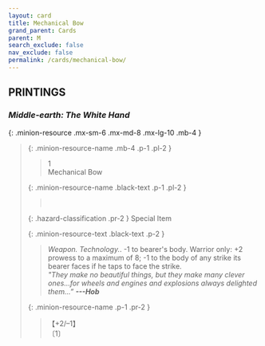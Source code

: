 ```yaml
---
layout: card
title: Mechanical Bow
grand_parent: Cards
parent: M
search_exclude: false
nav_exclude: false
permalink: /cards/mechanical-bow/
---
```


## PRINTINGS


### _Middle-earth: The White Hand_

{: .minion-resource .mx-sm-6 .mx-md-8 .mx-lg-10 .mb-4 }
> {: .minion-resource-name .mb-4 .p-1 .pl-2 }
> > <div class="hazard-mp">1</div>
> > <div class="card-name">Mechanical Bow</div>
>
> {: .minion-resource-name .black-text .p-1 .pl-2 }
> > &nbsp;
>
> {: .hazard-classification .pr-2 }
> Special Item
>
> {: .minion-resource-text .black-text .p-2 }
> > _Weapon._ _Technology._. -1 to bearer's body. Warrior only: +2 prowess to a maximum of 8; -1 to the body of any strike its bearer faces if he taps to face the strike. <br>_"They make no beautiful things, but they make many clever ones...for wheels and engines and explosions always delighted them...”_ ***---&#65279;Hob*** 
> 
> {: .minion-resource-name .p-1 .pr-2 }
> > <div class="card-shield">【+2/&ndash;1】</div>
> > <div class="card-corruption-white">〔1〕</div>
